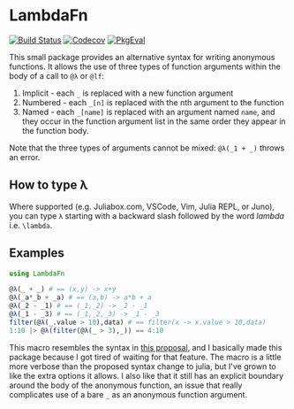 # LambdaFn

[![Build Status](https://travis-ci.org/haberdashPI/LambdaFn.jl.svg?branch=master)](https://travis-ci.org/haberdashPI/LambdaFn.jl)
[![Codecov](https://codecov.io/gh/haberdashPI/LambdaFn.jl/branch/master/graph/badge.svg)](https://codecov.io/gh/haberdashPI/LambdaFn.jl)
[![PkgEval](https://juliaci.github.io/NanosoldierReports/pkgeval_badges/L/LambdaFn.svg)](https://juliaci.github.io/NanosoldierReports/pkgeval_badges/report.html)

This small package provides an alternative syntax for writing anonymous functions. It allows the use of three types of function arguments within the body of a call to `@λ` or `@lf`:

1. Implicit - each `_` is replaced with a new function argument
2. Numbered - each `_[n]` is replaced with the nth argument to the function
3. Named - each `_[name]` is replaced with an argument named `name`, and they occur in the function argument list in the same order they appear in the function body.

Note that the three types of arguments cannot be mixed: `@λ(_1 + _)` throws an error.

## How to type λ
Where supported (e.g. Juliabox.com, VSCode, Vim, Julia REPL, or Juno), you can type `λ` starting with a backward slash followed by the word _lambda_ i.e. `\lambda`.

## Examples
```julia
using LambdaFn

@λ(_ + _) # == (x,y) -> x+y
@λ(_a*_b + _a) # == (a,b) -> a*b + a
@λ(_2 - _1) # == (_1,_2) -> _2 - _1
@λ(_1 - _3) # == (_1,_2,_3) -> _1 - _3
filter(@λ(_.value > 10),data) # == filter(x -> x.value > 10,data)
1:10 |> @λ(filter(@λ(_ > 3),_)) == 4:10
```

This macro resembles the syntax in [this proposal](https://github.com/JuliaLang/julia/pull/24990), and I basically made this package because I got tired of waiting for that feature. The macro is a little more verbose than the proposed syntax change to julia, but I've grown to like the extra options it allows. I also like that it still has an explicit boundary around the body of the anonymous function, an issue that really complicates use of a bare `_` as an anonymous function argument.
